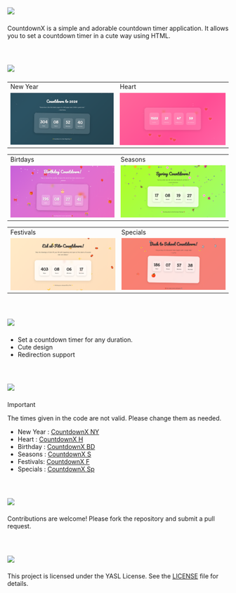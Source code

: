 <a id="styles"></a>  
<img src="https://readme-typing-svg.herokuapp.com?font=Lexend+Giga&size=25&pause=1000&color=CCA9DD&vCenter=true&width=435&height=25&lines=CountdownX" width="450"/>
---
CountdownX is a simple and adorable countdown timer application. It allows you to set a countdown timer in a cute way using HTML.

<a id="styles"></a>  
<img src="https://readme-typing-svg.herokuapp.com?font=Lexend+Giga&size=25&pause=1000&color=CCA9DD&vCenter=true&width=435&height=25&lines=Variants" width="450"/>
---

<div align="center"><table><tr><td>New Year</td><td>Heart</td></tr><tr><td>
<img src="imgs/ny.png"/></td><td>
<img src="imgs/heart.png"/></td></tr></table></div>

<div align="center"><table><tr><td>Birtdays</td><td>Seasons</td></tr><tr><td>
<img src="imgs/birthday.png"/></td><td>
<img src="imgs/seasons.png"/></td></tr></table></div>

<div align="center"><table><tr><td>Festivals</td><td>Specials</td></tr><tr><td>
<img src="imgs/festivals.png"/></td><td>
<img src="imgs/specials.png"/></td></tr></table></div>

<a id="styles"></a>  
<img src="https://readme-typing-svg.herokuapp.com?font=Lexend+Giga&size=25&pause=1000&color=CCA9DD&vCenter=true&width=435&height=25&lines=Features" width="450"/>
---

- Set a countdown timer for any duration.
- Cute design
- Redirection support

<a id="styles"></a>  
<img src="https://readme-typing-svg.herokuapp.com?font=Lexend+Giga&size=25&pause=1000&color=CCA9DD&vCenter=true&width=435&height=25&lines=Previews" width="450"/>
---

> [!IMPORTANT]
> The times given in the code are not valid.
> Please change them as needed.

- New Year : [CountdownX NY](https://yashokuu.github.io/CountdownX/ny/)
- Heart : [CountdownX H](https://yashokuu.github.io/CountdownX/heart/)
- Birthday : [CountdownX BD](https://yashokuu.github.io/CountdownX/birthday/)
- Seasons : [CountdownX S](https://yashokuu.github.io/CountdownX/seasons/)
- Festivals: [CountdownX F](https://yashokuu.github.io/CountdownX/festival/)
- Specials : [CountdownX Sp](https://yashokuu.github.io/CountdownX/specials/)

<a id="styles"></a>  
<img src="https://readme-typing-svg.herokuapp.com?font=Lexend+Giga&size=25&pause=1000&color=CCA9DD&vCenter=true&width=435&height=25&lines=Contributing" width="450"/>
---
Contributions are welcome! Please fork the repository and submit a pull request.

<a id="styles"></a>  
<img src="https://readme-typing-svg.herokuapp.com?font=Lexend+Giga&size=25&pause=1000&color=CCA9DD&vCenter=true&width=435&height=25&lines=License" width="450"/>
---

This project is licensed under the YASL License. See the [LICENSE](LICENSE.md) file for details.